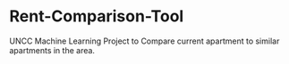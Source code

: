 # Rent-Comparison-Tool
UNCC Machine Learning Project to Compare current apartment to similar apartments in the area.
